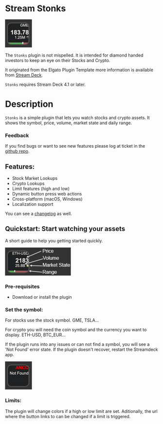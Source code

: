
# Stream Stonks

![Hero Imahge](images/Closed.png)

The `Stonks` plugin is not mispelled. It is intended for diamond handed investors to keep an eye on their Stocks and Crypto. 

It originated from the Elgato Plugin Template more information is available from [Stream Deck](https://developer.elgato.com/documentation/stream-deck/).

`Stonks` requires Stream Deck 4.1 or later.

# Description

`Stonks` is a simple plugin that lets you watch stocks and crypto assets. It shows the symbol, price, volume, market state and daily range. 

### Feedback
If you find bugs or want to see new features please log at ticket in the [github repo](https://github.com/Phando/Streamdeck-Stonks/issues).


## Features:

- Stock Market Lookups
- Crypto Lookups
- Limit features (high and low)
- Dynamic button press web actions
- Cross-platform (macOS, Windows)
- Localization support

You can see a [changelog](Changelog.md) as well.

## Quickstart: Start watching your assets

A short guide to help you getting started quickly.

![Labels](images/Layout.png)

### Pre-requisites

- Download or install the plugin

### Set the symbol:

For stocks use the stock symbol. GME, TSLA... 

For crypto you will need the coin symbol and the currency you want to display. ETH-USD, BTC_EUR...

If the plugin runs into any issues or can not find a symbol, you will see a 'Not Found' error state. If the plugin doesn't recover, restart the Streamdeck app.

![Error](images/Error.png)

### Limits:

The plugin will change colors if a high or low limit are set. Aditionally, the url where the button links to can be changed if a limit is triggered.